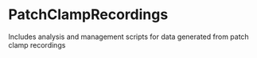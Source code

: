 # PatchClampRecordings
Includes analysis and management scripts for data generated from patch clamp recordings
